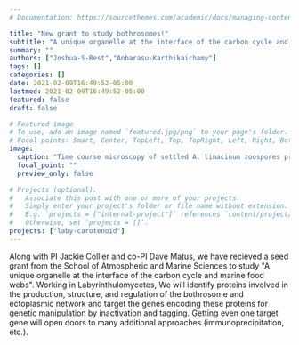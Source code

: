```yaml
---
# Documentation: https://sourcethemes.com/academic/docs/managing-content/

title: "New grant to study bothrosomes!"
subtitle: "A unique organelle at the interface of the carbon cycle and marine food webs"
summary: ""
authors: ["Joshua-S-Rest","Anbarasu-Karthikaichamy"]
tags: []
categories: []
date: 2021-02-09T16:49:52-05:00
lastmod: 2021-02-09T16:49:52-05:00
featured: false
draft: false

# Featured image
# To use, add an image named `featured.jpg/png` to your page's folder.
# Focal points: Smart, Center, TopLeft, Top, TopRight, Left, Right, BottomLeft, Bottom, BottomRight.
image:
  caption: "Time course microscopy of settled A. limacinum zoospores producing EN (white arrows)."
  focal_point: ""
  preview_only: false

# Projects (optional).
#   Associate this post with one or more of your projects.
#   Simply enter your project's folder or file name without extension.
#   E.g. `projects = ["internal-project"]` references `content/project/deep-learning/index.md`.
#   Otherwise, set `projects = []`.
projects: ["laby-carotenoid"]
---
```

Along with PI Jackie Collier and co-PI Dave Matus, we have recieved a seed grant from the School of Atmospheric and Marine Sciences to study "A unique organelle at the interface of the carbon cycle and marine food webs".
Working in Labyrinthulomycetes, We will identify proteins involved in the production, structure, and regulation of the bothrosome and ectoplasmic network and target the genes encoding these proteins for genetic manipulation by inactivation and tagging. Getting even one target gene will open doors to many additional approaches (immunoprecipitation, etc.). 